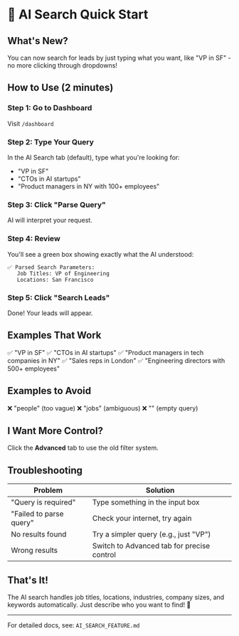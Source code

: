 # 🚀 AI Search Quick Start

## What's New?

You can now search for leads by just typing what you want, like "VP in SF" - no more clicking through dropdowns!

## How to Use (2 minutes)

### Step 1: Go to Dashboard
Visit `/dashboard`

### Step 2: Type Your Query
In the AI Search tab (default), type what you're looking for:
- "VP in SF"
- "CTOs in AI startups"  
- "Product managers in NY with 100+ employees"

### Step 3: Click "Parse Query"
AI will interpret your request.

### Step 4: Review
You'll see a green box showing exactly what the AI understood:
```
✅ Parsed Search Parameters:
   Job Titles: VP of Engineering
   Locations: San Francisco
```

### Step 5: Click "Search Leads"
Done! Your leads will appear.

## Examples That Work

✅ "VP in SF"
✅ "CTOs in AI startups"
✅ "Product managers in tech companies in NY"
✅ "Sales reps in London"
✅ "Engineering directors with 500+ employees"

## Examples to Avoid

❌ "people" (too vague)
❌ "jobs" (ambiguous)
❌ "" (empty query)

## I Want More Control?

Click the **Advanced** tab to use the old filter system.

## Troubleshooting

| Problem | Solution |
|---------|----------|
| "Query is required" | Type something in the input box |
| "Failed to parse query" | Check your internet, try again |
| No results found | Try a simpler query (e.g., just "VP") |
| Wrong results | Switch to Advanced tab for precise control |

## That's It!

The AI search handles job titles, locations, industries, company sizes, and keywords automatically. Just describe who you want to find! 🎯

---

For detailed docs, see: `AI_SEARCH_FEATURE.md`

